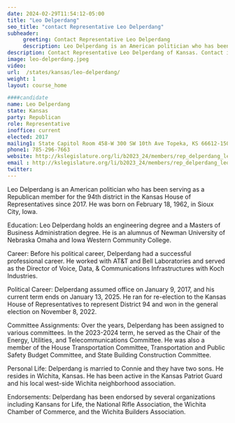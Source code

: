 ```yaml
---
date: 2024-02-29T11:54:12-05:00
title: "Leo Delperdang"
seo_title: "contact Representative Leo Delperdang"
subheader:
     greeting: Contact Representative Leo Delperdang
     description: Leo Delperdang is an American politician who has been serving as a Republican member for the 94th district in the Kansas House of Representatives since 2017. He was born on February 18, 1962, in Sioux City, Iowa.
description: Contact Representative Leo Delperdang of Kansas. Contact information for Leo Delperdang includes email address, phone number, and mailing address.
image: leo-delperdang.jpeg
video:
url:  /states/kansas/leo-delperdang/
weight: 1
layout: course_home

####candidate
name: Leo Delperdang
state: Kansas
party: Republican
role: Representative
inoffice: current
elected: 2017
mailing1: State Capitol Room 458-W 300 SW 10th Ave Topeka, KS 66612-1504
phone1: 785-296-7663
website: http://kslegislature.org/li/b2023_24/members/rep_delperdang_leo_1/
email : http://kslegislature.org/li/b2023_24/members/rep_delperdang_leo_1/
twitter:
---
```


Leo Delperdang is an American politician who has been serving as a Republican member for the 94th district in the Kansas House of Representatives since 2017. He was born on February 18, 1962, in Sioux City, Iowa.

Education:
Leo Delperdang holds an engineering degree and a Masters of Business Administration degree. He is an alumnus of Newman University of Nebraska Omaha and Iowa Western Community College.

Career:
Before his political career, Delperdang had a successful professional career. He worked with AT&T and Bell Laboratories and served as the Director of Voice, Data, & Communications Infrastructures with Koch Industries.

Political Career:
Delperdang assumed office on January 9, 2017, and his current term ends on January 13, 2025. He ran for re-election to the Kansas House of Representatives to represent District 94 and won in the general election on November 8, 2022.

Committee Assignments:
Over the years, Delperdang has been assigned to various committees. In the 2023-2024 term, he served as the Chair of the Energy, Utilities, and Telecommunications Committee. He was also a member of the House Transportation Committee, Transportation and Public Safety Budget Committee, and State Building Construction Committee.

Personal Life:
Delperdang is married to Connie and they have two sons. He resides in Wichita, Kansas. He has been active in the Kansas Patriot Guard and his local west-side Wichita neighborhood association.

Endorsements:
Delperdang has been endorsed by several organizations including Kansans for Life, the National Rifle Association, the Wichita Chamber of Commerce, and the Wichita Builders Association.
